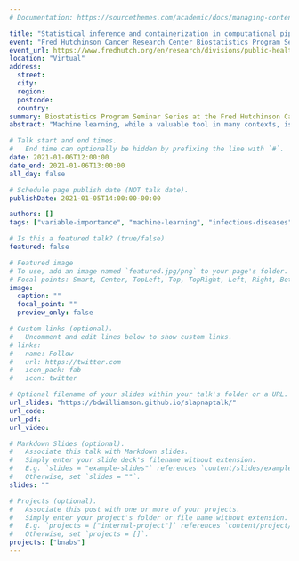 ```yaml
---
# Documentation: https://sourcethemes.com/academic/docs/managing-content/

title: "Statistical inference and containerization in computational pipelines"
event: "Fred Hutchinson Cancer Research Center Biostatistics Program Seminar Series"
event_url: https://www.fredhutch.org/en/research/divisions/public-health-sciences-division/research/biostatistics/seminars-events.html
location: "Virtual"
address:
  street:
  city:
  region:
  postcode:
  country:
summary: Biostatistics Program Seminar Series at the Fred Hutchinson Cancer Research Center
abstract: "Machine learning, while a valuable tool in many contexts, is often used without reliable checks to ensure that the resulting predictions are useful and reproducible. In this talk, I will discuss three approaches towards a more principled use of machine learning: inference on the goodness of fit, inference on variable importance, and containerization. Inference on meaningful target parameters in the context of machine learning can be a helpful part of the data analysis pipeline, ensuring that the predictions made are achieving some level of good performance. The use of containers allows for explicit standardization of an entire computing environment, from the operating system down to specific software packages. As case study, we will consider the task of selecting broadly neutralizing antibody (bnAb) regimens for future efficacy trials using machine learning, and a computational platform for doing so that incorporates the above methods. This is joint work with Craig Magaret, Sohail Nizam, Peter Gilbert, and David Benkeser."

# Talk start and end times.
#   End time can optionally be hidden by prefixing the line with `#`.
date: 2021-01-06T12:00:00
date_end: 2021-01-06T13:00:00
all_day: false

# Schedule page publish date (NOT talk date).
publishDate: 2021-01-05T14:00:00-00:00

authors: []
tags: ["variable-importance", "machine-learning", "infectious-diseases"]

# Is this a featured talk? (true/false)
featured: false

# Featured image
# To use, add an image named `featured.jpg/png` to your page's folder.
# Focal points: Smart, Center, TopLeft, Top, TopRight, Left, Right, BottomLeft, Bottom, BottomRight.
image:
  caption: ""
  focal_point: ""
  preview_only: false

# Custom links (optional).
#   Uncomment and edit lines below to show custom links.
# links:
# - name: Follow
#   url: https://twitter.com
#   icon_pack: fab
#   icon: twitter

# Optional filename of your slides within your talk's folder or a URL.
url_slides: "https://bdwilliamson.github.io/slapnaptalk/"
url_code:
url_pdf:
url_video:

# Markdown Slides (optional).
#   Associate this talk with Markdown slides.
#   Simply enter your slide deck's filename without extension.
#   E.g. `slides = "example-slides"` references `content/slides/example-slides.md`.
#   Otherwise, set `slides = ""`.
slides: ""

# Projects (optional).
#   Associate this post with one or more of your projects.
#   Simply enter your project's folder or file name without extension.
#   E.g. `projects = ["internal-project"]` references `content/project/deep-learning/index.md`.
#   Otherwise, set `projects = []`.
projects: ["bnabs"]
---
```

